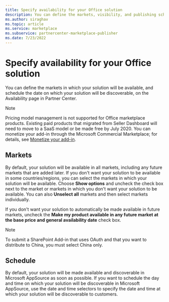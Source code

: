 ```yaml
---
title: Specify availability for your Office solution
description: You can define the markets, visibility, and publishing schedule for your solution on the Pricing and availability page in Partner Center.
ms.author: siraghav
ms.topic: article
ms.service: marketplace
ms.subservice: partnercenter-marketplace-publisher
ms.date: 7/23/2022
---
```


# Specify availability for your Office solution

You can define the markets in which your solution will be available, and schedule the date on which your solution will be discoverable, on the Availability page in Partner Center.

> [!NOTE] 
> Pricing model management is not supported for Office marketplace products. Existing paid products that migrated from Seller Dashboard will need to move to a SaaS model or be made free by July 2020. You can monetize your add-in through the Microsoft Commercial Marketplace; for details, see [Monetize your add-in](monetize-addins-through-microsoft-commercial-marketplace.md). 

## Markets

By default, your solution will be available in all markets, including any future markets that are added later. If you don't want your solution to be available in some countries/regions, you can select the markets in which your solution will be available. Choose **Show options** and uncheck the check box next to the market or markets in which you don't want your solution to be available. You can also **Unselect all** markets and then select markets individually.

If you don't want your solution to automatically be made available in future markets, uncheck the **Make my product available in any future market at the base price and general availability date** check box.

> [!NOTE]
> To submit a SharePoint Add-in that uses OAuth and that you want to distribute to China, you must select China only.

## Schedule

By default, your solution will be made available and discoverable in Microsoft AppSource as soon as possible. If you want to schedule the day and time on which your solution will be discoverable in Microsoft AppSource, use the date and time selectors to specify the date and time at which your solution will be discoverable to customers.
